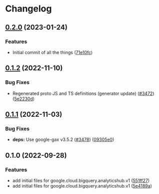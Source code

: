 # Changelog

## [0.2.0](https://github.com/bcoe/google-cloud-node/compare/bigquery-analyticshub-v0.1.2...bigquery-analyticshub-v0.2.0) (2023-01-24)


### Features

* Initial commit of all the things ([71e10fc](https://github.com/bcoe/google-cloud-node/commit/71e10fc3162a30f97ade4d84d5e2ae4148c4d8c1))

## [0.1.2](https://github.com/googleapis/google-cloud-node/compare/bigquery-analyticshub-v0.1.1...bigquery-analyticshub-v0.1.2) (2022-11-10)


### Bug Fixes

* Regenerated proto JS and TS definitions (generator update) ([#3472](https://github.com/googleapis/google-cloud-node/issues/3472)) ([5e2230d](https://github.com/googleapis/google-cloud-node/commit/5e2230dfc4302bb2ac9628ff4200eb46509e103d))

## [0.1.1](https://github.com/googleapis/google-cloud-node/compare/bigquery-analyticshub-v0.1.0...bigquery-analyticshub-v0.1.1) (2022-11-03)


### Bug Fixes

* **deps:** Use google-gax v3.5.2 ([#3478](https://github.com/googleapis/google-cloud-node/issues/3478)) ([09305e0](https://github.com/googleapis/google-cloud-node/commit/09305e06548b89dc17bb3d3167e2d1e69588caa4))

## 0.1.0 (2022-09-28)


### Features

* add initial files for google.cloud.bigquery.analyticshub.v1 ([551ff27](https://github.com/googleapis/google-cloud-node/commit/551ff27905500c340f83ed22d208762d68bdc2d0))
* add initial files for google.cloud.bigquery.analyticshub.v1 ([5e4189a](https://github.com/googleapis/google-cloud-node/commit/5e4189ae155fac0ee4d15cc2643f541bd49f40af))
